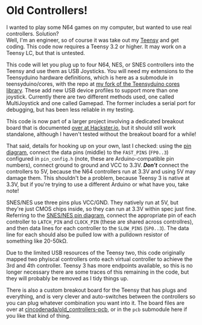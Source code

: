 Old Controllers!
================

I wanted to play some N64 games on my computer, but wanted to use real controllers.  Solution?  
Well, I'm an engineer, so of course it was take out my [Teensy](http://www.pjrc.com/teensy/) and get coding. This code now requires a Teensy 3.2 or higher. It may work on a Teensy LC, but that is untested.

This code will let you plug up to four N64, NES, or SNES controllers into the Teensy and use them as USB Joysticks.
You will need my extensions to the Teensyduino hardware definitions, which is here as a submodule in teensyduino/cores, with the repo at [my fork of the Teensyduino cores library](https://github.com/cincodenada/cores/). These add new USB device profiles to support more than one joystick. Currently there are two different methods used, one called MultiJoystick and one called Gamepad. The former includes a serial port for debugging, but has been less reliable in my testing.

This code is now part of a larger project involving a dedicated breakout board that is documented [over at Hackster.io](https://www.hackster.io/cincodenada/controller-pro-9f80e8), but it should still work standalone, although I haven't tested without the breakout board for a while!

That said, details for hooking up on your own, last I checked: using the [pin diagram](https://github.com/cincodenada/old_controllers/blob/master/reference/N64%20Controller%20Protocol_files/n64pins.png),
connect the data pins (middle) to the `FAST_PINS` (`FP0..3`) configured in `pin_config.h` (note, these are Arduino-compatible pin numbers), connect ground to ground and VCC to 3.3V. ***Don't*** connect the controllers to 5V, because the N64 controllers run at 3.3V and using 5V may damage them. This shouldn't be a problem, because Teensy 3 is native at 3.3V, but if you're trying to use a different Arduino or what have you, take note!

SNES/NES use three pins plus VCC/GND. They natively run at 5V, but they're just CMOS chips inside, so they can run at 3.3V within spec just fine. Referring to the [SNES/NES pin diagram](https://github.com/cincodenada/old_controllers/blob/master/reference/NesSnesPinout_r.jpg), connect the appropriate pin of each controller to `LATCH_PIN` and `CLOCK_PIN` (these are shared across controllres), and then data lines for each controller to the `SLOW_PINS` (`SP0..3`). The data line for each should also be pulled low with a pulldown resistor of something like 20-50kΩ.

Due to the limited USB resources of the Teensy two, this code originally mapped two phyiscal controllers onto each virtual controller to achieve the 3rd and 4th controller. Teensy 3 has more endpoints available, so this is no longer necessary there are some traces of this remaining in the code, but they will probably be removed as I tidy things up.

There is also a custom breakout board for the Teensy that has plugs and everything, and is very clever and auto-switches
between the controllers so you can plug whatever combination you want into it. The board files are over at [cincodenada/old_controllers-pcb](https://github.com/cincodenada/old_controllers-pcb), or in the `pcb` submodule here if you like that kind of thing.
